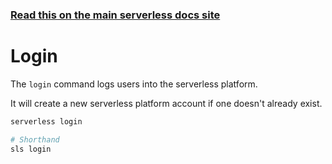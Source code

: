 <!--
title: Serverless Framework Commands - Login
menuText: login
menuOrder: 10
description: Login to the serverless platform
layout: Doc
-->

<!-- DOCS-SITE-LINK:START automatically generated  -->

### [Read this on the main serverless docs site](https://www.serverless.com/framework/docs/providers/openwhisk/cli-reference/login)

<!-- DOCS-SITE-LINK:END -->

# Login

The `login` command logs users into the serverless platform.

It will create a new serverless platform account if one doesn't already exist.

```bash
serverless login

# Shorthand
sls login
```
